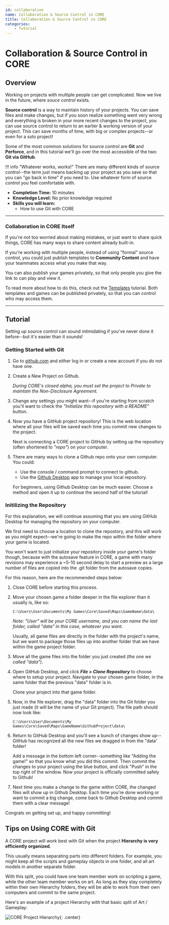```yaml
---
id: collaboration
name: Collaboration & Source Control in CORE
title: Collaboration & Source Control in CORE
categories:
    - Tutorial
---
```


# Collaboration & Source Control in CORE

## Overview

Working on projects with multiple people can get complicated. Now we live in the future, where *souce control* exists.

**Source control** is a way to maintain history of your projects. You can save files and make changes, but if you soon realize something went very wrong and everything is broken in your more recent changes to the project, you can use source control to return to an earlier & working version of your project. This can save months of time, with big or complex projects--or even for a solo project!

Some of the most common solutions for source control are **Git** and **Perforce**, and in this tutorial we'll go over the most accessible of the two: **Git via GitHub**.

!!! info "Whatever works, works!"
    There are many different kinds of source control--the term just means backing up your project as you save so that you can "go back in time" if you need to. Use whatever form of source control you feel comfortable with.

* **Completion Time:** 10 minutes
* **Knowledge Level:** No prior knowledge required
* **Skills you will learn:**
     * How to use Git with CORE

---

### Collaboration in CORE Itself

If you're not too worried about making mistakes, or just want to share quick things, CORE has many ways to share content already built-in.

If you're working with multiple people, instead of using "formal" source control, you could just publish templates to **Community Content** and have your teammates access what you make that way.

You can also publish your games privately, so that only people you give the link to can play and view it.

To read more about how to do this, check out the [Templates](../../gameplay/collaboration_reference/) tutorial. Both templates and games can be published privately, so that you can control who may access them.

---

## Tutorial

Setting up source control can sound intimidating if you've never done it before--but it's easier than it sounds!

### Getting Started with Git

1. Go to [github.com](https://github.com/) and either log in or create a new account if you do not have one.

2. Create a New Project on Github.

     *During CORE's closed alpha, you must set the project to Private to maintain the Non-Disclosure Agreement.*

3. Change any settings you might want--if you're starting from scratch you'll want to check the *"Initialize this repository with a README"* button.

4. Now you have a GitHub project repository! This is the web location where all your files will be saved each time you commit new changes to the project.

     Next is connecting a CORE project to GitHub by setting up the repository (often shortened to *"repo"*) on your computer.

5. There are many ways to clone a Github repo onto your own computer. You could:

     - Use the console / command prompt to connect to github.
     - Use the [Github Desktop](https://desktop.github.com/) app to manage your local repository.

     For beginners, using Github Desktop can be much easier. Choose a method and open it up to continue the second half of the tutorial!

### Initilizing the Repository

For this explanation, we will continue assuming that you are using GitHub Desktop for managing the repository on your computer.

We first need to choose a location to clone the repostory, and this will work as you might expect--we're going to make the repo within the folder where your game is located.

You won't want to just initialize your repository inside your game's folder though, because with the autosave feature in CORE, a game with many revisions may experience a ~5-10 second delay to start a preview as a large number of files are copied into the .git folder from the autosave copies.

For this reason, here are the recommended steps below:

1. Close CORE before starting this process.

2. Move your chosen game a folder deeper in the file explorer than it usually is, like so:

     ```C:\Users\User\Documents\My Games\Core\Saved\Maps\GameName\data\```

     *Note: "User" will be your CORE username, and you can name the last folder, called "data" in this case, whatever you want.*

     Usually, all game files are directly in the folder with the project's name, but we want to package those files up into another folder that we have within the game project folder.

3. Move all the game files into the folder you just created *(the one we called "data")*.

4. Open GitHub Desktop, and click ***File > Clone Repository*** to choose where to setup your project. Navigate to your chosen game folder, in the same folder that the previous "data" folder is in.

     Clone your project into that game folder.

5. Now, in the file explorer, drag the "data" folder into the Git folder you just made (it will be the name of your Git project). The file path should now look like:

     ```C:\Users\User\Documents\My Games\Core\Saved\Maps\GameName\GithubProject\data\```

6. Return to GitHub Desktop and you'll see a bunch of changes show up--GitHub has recognized all the new files we dragged in from the "data' folder!

     Add a message in the bottom left corner--something like "Adding the game!" so that you know what you did this commit. Then commit the changes to your project using the blue button, and click "Push" in the top right of the window. Now your project is officially committed safely to Github!

7. Next time you make a change to the game within CORE, the changed files will show up in Github Desktop. Each time you're done working or want to commit a big change, come back to Github Desktop and commit them with a clear message!

Congrats on getting set up, and happy committing!

## Tips on Using CORE with Git

A CORE project will work best with Git when the project **Hierarchy is very efficiently organized**.

This usually means separating parts into different folders. For example, you might keep all the scripts and gameplay objects in one folder, and all art models in another separate folder.

With this split, you could have one team member work on scripting a game, while the other team member works on art. As long as they stay completely within their own Hierarchy folders, they will be able to work from their own computers and commit to the same project.

Here's an example of a project Hierarchy with that basic split of Art / Gameplay:

![CORE Project Hierarchy](../../img/EditorManual/gitProjectHierarchy.png){: .center}
